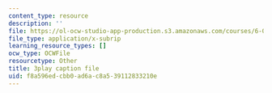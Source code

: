 ```yaml
---
content_type: resource
description: ''
file: https://ol-ocw-studio-app-production.s3.amazonaws.com/courses/6-042j-mathematics-for-computer-science-spring-2015/f8a596edcbb0ad6ac8a539112833210e_GyFVgJZ0hIs.srt
file_type: application/x-subrip
learning_resource_types: []
ocw_type: OCWFile
resourcetype: Other
title: 3play caption file
uid: f8a596ed-cbb0-ad6a-c8a5-39112833210e
---
```

